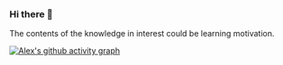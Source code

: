 ### Hi there 👋

The contents of the knowledge in interest could be learning motivation.

[![Alex's github activity graph](https://activity-graph.herokuapp.com/graph?username=alex1504&theme=dracula)](https://github.com/ashutosh00710/github-readme-activity-graph)

